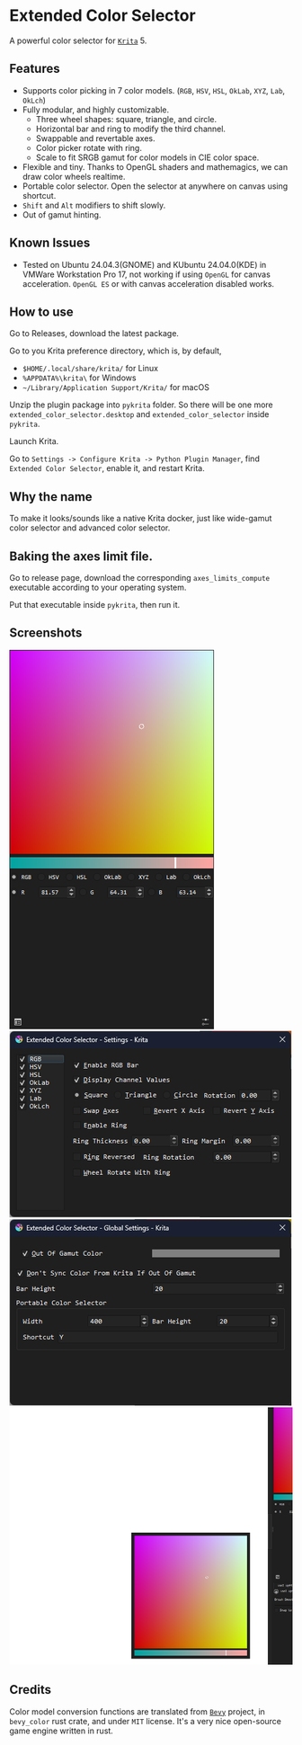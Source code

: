 # Extended Color Selector

A powerful color selector for [`Krita`](https://krita.org/) 5.

## Features

- Supports color picking in 7 color models. (`RGB`, `HSV`, `HSL`, `OkLab`, `XYZ`, `Lab`, `OkLch`)
- Fully modular, and highly customizable.
  - Three wheel shapes: square, triangle, and circle.
  - Horizontal bar and ring to modify the third channel.
  - Swappable and revertable axes.
  - Color picker rotate with ring.
  - Scale to fit SRGB gamut for color models in CIE color space.
- Flexible and tiny. Thanks to OpenGL shaders and mathemagics, we can draw color wheels realtime.
- Portable color selector. Open the selector at anywhere on canvas using shortcut.
- `Shift` and `Alt` modifiers to shift slowly.
- Out of gamut hinting.

## Known Issues

- Tested on Ubuntu 24.04.3(GNOME) and KUbuntu 24.04.0(KDE) in VMWare Workstation Pro 17, not working if using `OpenGL` for canvas acceleration. `OpenGL ES` or with canvas acceleration disabled works.

## How to use

Go to Releases, download the latest package.

Go to you Krita preference directory, which is, by default,

- `$HOME/.local/share/krita/` for Linux
- `%APPDATA%\krita\` for Windows
- `~/Library/Application Support/Krita/` for macOS

Unzip the plugin package into `pykrita` folder. So there will be one more `extended_color_selector.desktop` and `extended_color_selector` inside `pykrita`.

Launch Krita.

Go to `Settings -> Configure Krita -> Python Plugin Manager`, find `Extended Color Selector`, enable it, and restart Krita.

## Why the name

To make it looks/sounds like a native Krita docker, just like wide-gamut color selector and advanced color selector.

## Baking the axes limit file.

Go to release page, download the corresponding `axes_limits_compute` executable according to your operating system.

Put that executable inside `pykrita`, then run it.

## Screenshots

![](./images/screenshot_0.png)
![](./images/screenshot_1.png)
![](./images/screenshot_2.png)
![](./images/screenshot_3.png)

## Credits

Color model conversion functions are translated from [`Bevy`](https://bevy.org/) project, in `bevy_color` rust crate, and under `MIT` license. It's a very nice open-source game engine written in rust.

